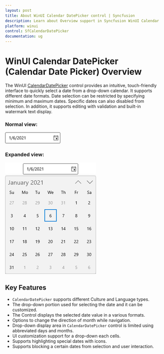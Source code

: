 ```yaml
---
layout: post
title: About WinUI Calendar DatePicker control | Syncfusion
description: Learn about Overview support in Syncfusion WinUI Calendar DatePicker (Calendar Date Picker) control and more details.
platform: winui
control: SfCalendarDatePicker
documentation: ug
---
```


# WinUI Calendar DatePicker (Calendar Date Picker) Overview

The WinUI [CalendarDatePicker](https://help.syncfusion.com/cr/winui/Syncfusion.UI.Xaml.Calendar.SfCalendarDatePicker.html) control provides an intuitive, touch-friendly interface to quickly select a date from a drop-down calendar. It supports different date formats. Date selection can be restricted by specifying minimum and maximum dates. Specific dates can also disabled from selection. In addition, it supports editing with validation and built-in watermark text display.

### Normal view:

![CalendarDatePicker with normal view](Getting-Started_images/Overview_img1.png)

### Expanded view:

![CalendarDatePicker with dropdown date spinner](Getting-Started_images/Overview_img2.png)

## Key Features

* `CalendarDatePicker` supports different Culture and Language types.
* The drop-down portion used for selecting the date and it can be customized.
* The Control displays the selected date value in a various formats.
* Options to change the direction of month while navigation.
* Drop-down display area in `CalendarDatePicker` control is limited using abbreviated days and months.
* UI customization support for a drop-down each cells.
* Supports highlighting special dates with icons.
* Supports blocking a certain dates from selection and user interaction.